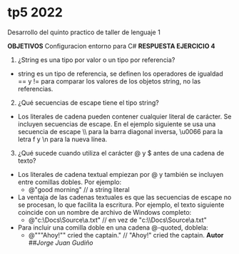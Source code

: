 # tp5 2022
Desarrollo del quinto practico de taller de lenguaje 1

**OBJETIVOS**
Configuracion entorno para C#
**RESPUESTA EJERCICIO 4**
1. ¿String es una tipo por valor o un tipo por referencia?
- string es un tipo de referencia, se definen los operadores de igualdad == y != para comparar los valores de los objetos string, no las referencias.
2. ¿Qué secuencias de escape tiene el tipo string?
- Los literales de cadena pueden contener cualquier literal de carácter. Se incluyen secuencias de escape. En el ejemplo siguiente se usa una secuencia de escape \\\ para la barra diagonal inversa, \u0066 para la letra f y \n para la nueva línea.
3. ¿Qué sucede cuando utiliza el carácter @ y $ antes de una cadena de texto?
- Los literales de cadena textual empiezan por @ y también se incluyen entre comillas dobles. Por ejemplo:
    - @"good morning"  // a string literal
- La ventaja de las cadenas textuales es que las secuencias de escape no se procesan, lo que facilita la escritura. Por ejemplo, el texto siguiente coincide con un nombre de archivo de Windows completo:
    - @"c:\Docs\Source\a.txt"  // en vez de "c:\\\Docs\\Source\\a.txt"
- Para incluir una comilla doble en una cadena @-quoted, doblela:
    - @"""Ahoy!"" cried the captain." // "Ahoy!" cried the captain.
**Autor**
##_Jorge Juan Gudiño_


